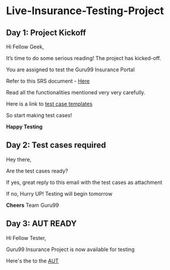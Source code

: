 # Live-Insurance-Testing-Project

## Day 1: Project Kickoff

Hi Fellow Geek,
 
It’s time to do some serious reading! The project has kicked-off.
 
You are assigned to test the Guru99 Insurance Portal

Refer to this SRS document - [Here](https://github.com/tsokomalusi/Live-Insurance-Testing-Project/blob/main/Resources/SRS%20Guru99%20Insurance.pdf)

Read all the functionalities mentioned very very carefully.

Here is a link to [test case templates](https://github.com/tsokomalusi/Live-Insurance-Testing-Project/blob/main/Resources/TestCaseTemplate.xls)

So start making test cases!

**Happy Testing**

## Day 2: Test cases required

Hey there,
 
Are the test cases ready?
 
If yes, great reply to this email with the test cases as attachment
 
If no, Hurry UP! Testing will begin tomorrow

**Cheers**
Team Guru99

## Day 3: AUT READY

Hi Fellow Tester,
 
Guru99 Insurance Project is now available for testing 

 Here's the to the [AUT](https://demo.guru99.com/insurance/v1/index.php)




